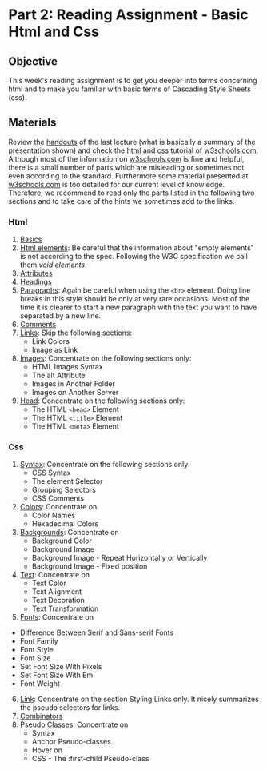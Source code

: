# Part 2: Reading Assignment - Basic Html and Css

## Objective
This week's reading assignment is to get you deeper into terms concerning html and to make you familiar with basic terms of Cascading Style Sheets (css).

## Materials
Review the [handouts](https://github.com/dkleweinhtl/Webtechnologien_Abendschule/blob/main/HtmlCssBasicsHandout.pdf) of the last lecture (what is basically a summary of the presentation shown) and check the [html](https://www.w3schools.com/html/default.asp) and [css](https://www.w3schools.com/css/default.asp) tutorial of [w3schools.com](https://www.w3schools.com). Although most of the information on [w3schools.com](https://www.w3schools.com) is fine and helpful, there is a small number of parts which are misleading or sometimes not even according to the standard. Furthermore some material presented at [w3schools.com](https://www.w3schools.com) is too detailed for our current level of knowledge. Therefore, we recommend to read only the parts listed in the following two sections and to take care of the hints we sometimes add to the links.

### Html
1. [Basics](https://www.w3schools.com/html/html_basic.asp)
2. [Html elements](https://www.w3schools.com/html/html_elements.asp): Be careful that the information about "empty elements" is not according to the spec. Following the W3C specification we call them *void elements*.
3. [Attributes](https://www.w3schools.com/html/html_attributes.asp)
4. [Headings](https://www.w3schools.com/html/html_headings.asp)
5. [Paragraphs](https://www.w3schools.com/html/html_paragraphs.asp): Again be careful when using the ``<br>`` element. Doing line breaks in this style should be only at very rare occasions. Most of the time it is clearer to start a new paragraph with the text you want to have separated by a new line.
6. [Comments](https://www.w3schools.com/html/html_comments.asp)
7. [Links](https://www.w3schools.com/html/html_links.asp): Skip the following sections:
   - Link Colors
   - Image as Link
8. [Images](https://www.w3schools.com/html/html_images.asp): Concentrate on the following sections only:
   - HTML Images Syntax
   - The alt Attribute
   - Images in Another Folder
   - Images on Another Server
9. [Head](https://www.w3schools.com/html/html_head.asp): Concentrate on the following sections only:
   - The HTML ``<head>`` Element
   - The HTML ``<title>`` Element
   - The HTML ``<meta>`` Element

### Css
1. [Syntax](https://www.w3schools.com/css/css_syntax.asp): Concentrate on the following sections only:
   - CSS Syntax
   - The element Selector
   - Grouping Selectors
   - CSS Comments
2. [Colors](https://www.w3schools.com/css/css_colors.asp): Concentrate on
   - Color Names
   - Hexadecimal Colors
3. [Backgrounds](https://www.w3schools.com/css/css_background.asp): Concentrate on
   - Background Color
   - Background Image
   - Background Image - Repeat Horizontally or Vertically
   - Background Image - Fixed position
4. [Text](https://www.w3schools.com/css/css_text.asp): Concentrate on
   - Text Color
   - Text Alignment
   - Text Decoration
   - Text Transformation
5. [Fonts](https://www.w3schools.com/css/css_font.asp): Concentrate on
  - Difference Between Serif and Sans-serif Fonts
  - Font Family
  - Font Style
  - Font Size
  - Set Font Size With Pixels
  - Set Font Size With Em
  - Font Weight
6. [Link](https://www.w3schools.com/css/css_link.asp): Concentrate on the section Styling Links only. It nicely summarizes the pseudo selectors for links.
7. [Combinators](https://www.w3schools.com/css/css_combinators.asp)
8. [Pseudo Classes](https://www.w3schools.com/css/css_pseudo_classes.asp): Concentrate on
   - Syntax
   - Anchor Pseudo-classes
   - Hover on <div>
   - CSS - The :first-child Pseudo-class

